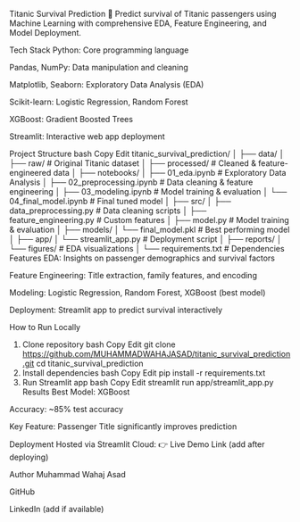 Titanic Survival Prediction 🚢
Predict survival of Titanic passengers using Machine Learning with comprehensive EDA, Feature Engineering, and Model Deployment.

Tech Stack
Python: Core programming language

Pandas, NumPy: Data manipulation and cleaning

Matplotlib, Seaborn: Exploratory Data Analysis (EDA)

Scikit-learn: Logistic Regression, Random Forest

XGBoost: Gradient Boosted Trees

Streamlit: Interactive web app deployment

Project Structure
bash
Copy
Edit
titanic_survival_prediction/
│
├── data/
│   ├── raw/          # Original Titanic dataset
│   ├── processed/    # Cleaned & feature-engineered data
│
├── notebooks/
│   ├── 01_eda.ipynb          # Exploratory Data Analysis
│   ├── 02_preprocessing.ipynb # Data cleaning & feature engineering
│   ├── 03_modeling.ipynb     # Model training & evaluation
│   └── 04_final_model.ipynb  # Final tuned model
│
├── src/
│   ├── data_preprocessing.py  # Data cleaning scripts
│   ├── feature_engineering.py # Custom features
│   ├── model.py               # Model training & evaluation
│
├── models/
│   └── final_model.pkl        # Best performing model
│
├── app/
│   └── streamlit_app.py       # Deployment script
│
├── reports/
│   └── figures/               # EDA visualizations
│
└── requirements.txt           # Dependencies
Features
EDA: Insights on passenger demographics and survival factors

Feature Engineering: Title extraction, family features, and encoding

Modeling: Logistic Regression, Random Forest, XGBoost (best model)

Deployment: Streamlit app to predict survival interactively

How to Run Locally
1. Clone repository
bash
Copy
Edit
git clone https://github.com/MUHAMMADWAHAJASAD/titanic_survival_prediction.git
cd titanic_survival_prediction
2. Install dependencies
bash
Copy
Edit
pip install -r requirements.txt
3. Run Streamlit app
bash
Copy
Edit
streamlit run app/streamlit_app.py
Results
Best Model: XGBoost

Accuracy: ~85% test accuracy

Key Feature: Passenger Title significantly improves prediction

Deployment
Hosted via Streamlit Cloud:
👉 Live Demo Link (add after deploying)

Author
Muhammad Wahaj Asad

GitHub

LinkedIn (add if available)


